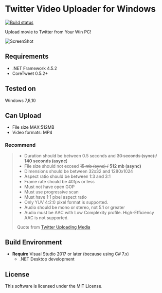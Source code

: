 ﻿# Twitter Video Uploader for Windows
[![Build status](https://ci.appveyor.com/api/projects/status/w1h37q3wt7dw08jt?svg=true)](https://ci.appveyor.com/project/hinaloe/twittervideouploader)

Upload movie to Twitter from Your Win PC!

![ScreenShot](http://puu.sh/iMHAN/c15dd16f97.png)

## Requirements

- .NET Framework 4.5.2
- CoreTweet 0.5.2+

## Tested on

Windows 7,8,10

## Can Upload

- File size MAX:512MB  
- Video formats: MP4

### Recommend

> - Duration should be between 0.5 seconds and ~~30 seconds (sync) /~~ **140 seconds (async)**
> - File size should not exceed ~~15 mb (sync) /~~ **512 mb (async)**
> - Dimensions should be between 32x32 and 1280x1024
> - Aspect ratio should be between 1:3 and 3:1
> - Frame rate should be 40fps or less
> - Must not have open GOP
> - Must use progressive scan
> - Must have 1:1 pixel aspect ratio
> - Only YUV 4:2:0 pixel format is supported.
> - Audio should be mono or stereo, not 5.1 or greater
> - Audio must be AAC with Low Complexity profile. High-Efficiency AAC is not supported.
>
> Quote from [Twitter Uploading Media](https://dev.twitter.com/rest/public/uploading-media#videorecs)

## Build Environment
- **Require** Visual Studio 2017 or later (because using C# 7.x)
  - .NET Desktop development

## License

This software is licensed under the MIT License.
